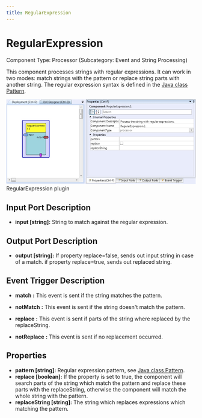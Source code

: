 ```yaml
---
title: RegularExpression
---
```


# RegularExpression

Component Type: Processor (Subcategory: Event and String Processing)

This component processes strings with regular expressions. It can work in two modes: match strings with the pattern or replace string parts with another string. The regular expression syntax is defined in the [Java class Pattern](https://docs.oracle.com/javase/7/docs/api/java/util/regex/Pattern.html).

![Screenshot: RegularExpression plugin](./img/RegularExpression.jpg "Screenshot: RegularExpression plugin")  
RegularExpression plugin

## Input Port Description

- **input \[string\]:** String to match against the regular expression.

## Output Port Description

- **output \[string\]:** If property replace=false, sends out input string in case of a match. if property replace=true, sends out replaced string.

## Event Trigger Description

- **match** **:** This event is sent if the string matches the pattern.

- **notMatch** **:** This event is sent if the string doesn't match the pattern.

- **replace** **:** This event is sent if parts of the string where replaced by the replaceString.

- **notReplace** **:** This event is sent if no replacement occurred.

## Properties

- **pattern \[string\]:** Regular expression pattern, see [Java class Pattern](https://docs.oracle.com/javase/7/docs/api/java/util/regex/Pattern.html).
- **replace \[boolean\]:** If the property is set to true, the component will search parts of the string which match the pattern and replace these parts with the replaceString, otherwise the component will match the whole string with the pattern.
- **replaceString \[string\]:** The string which replaces expressions which matching the pattern.
